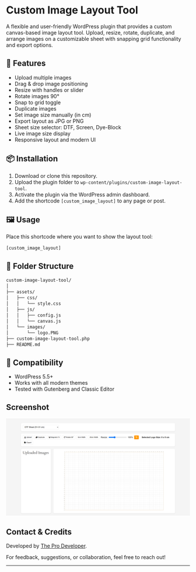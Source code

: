 # Custom Image Layout Tool

A flexible and user-friendly WordPress plugin that provides a custom canvas-based image layout tool. Upload, resize, rotate, duplicate, and arrange images on a customizable sheet with snapping grid functionality and export options.

## 🔧 Features

- Upload multiple images
- Drag & drop image positioning
- Resize with handles or slider
- Rotate images 90°
- Snap to grid toggle
- Duplicate images
- Set image size manually (in cm)
- Export layout as JPG or PNG
- Sheet size selector: DTF, Screen, Dye-Block
- Live image size display
- Responsive layout and modern UI

## 📦 Installation

1. Download or clone this repository.
2. Upload the plugin folder to `wp-content/plugins/custom-image-layout-tool`.
3. Activate the plugin via the WordPress admin dashboard.
4. Add the shortcode `[custom_image_layout]` to any page or post.

## 🖼️ Usage

Place this shortcode where you want to show the layout tool:

```
[custom_image_layout]
```

## 📁 Folder Structure

```
custom-image-layout-tool/
│
├── assets/
│   ├── css/
│   │   └── style.css
│   ├── js/
│   │   ├── config.js
│   │   └── canvas.js
│   └── images/
│       └── logo.PNG
├── custom-image-layout-tool.php
├── README.md
```

## 🚀 Compatibility

- WordPress 5.5+
- Works with all modern themes
- Tested with Gutenberg and Classic Editor

## Screenshot

![Teams Integration Settings in WordPress](screenshot.png)


## Contact & Credits

Developed by [The Pro Developer](mailto:theprodeveloper789@gmail.com).

For feedback, suggestions, or collaboration, feel free to reach out!

---